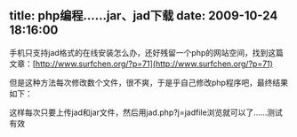 title: php编程……jar、jad下载
date: 2009-10-24 18:16:00
---

手机只支持jad格式的在线安装怎么办，还好残留一个php的网站空间，找到这篇文章：[http://www.surfchen.org/?p=71](http://www.surfchen.org/?p=71)

但是这种方法每次修改数个文件，很不爽，于是乎自己修改php程序吧，最终结果如下：

<?php
if(isset($_REQUEST[&#39;j&#39;]) == false)
 {
    print &quot;Input file address is empty.&quot;;
    exit;
}
$file_url = $_REQUEST[&#39;j&#39;];
header(&quot;Content-Type:text/vnd.sun.j2me.app-descriptor&quot;); 

$handle = file($file_url);
 $length = count($handle);
for($index = 0;$index < $length;$index++)
{
    if(strpos(strtolower($handle[$index]),strtolower(&quot;Jar-URL&quot;),0) != false)
    {
        $newString = $handle[$index];
         $newString = str_replace(&quot; &quot;,&quot;&quot;,$newString);
        $newString = str_replace(&quot;:&quot;,&quot;: jar.php?j=&quot;,$newString);
        echo $newString;
    }
    else
    {
         echo $handle[$index];
    }
}
?>

<?php 
if(isset($_REQUEST[&#39;j&#39;]) == false)
{
    print &quot;Input file address is empty.&quot;;
    exit;
}
$file_url = $_REQUEST[&#39;j&#39;];
 $handle=fopen($file_url,&quot;r&quot;); 
header(&quot;Content-Type:application/java-archive&quot;); 
echo fread($handle,filesize($file_url)); 
fclose($handle); 
?>

这样每次只要上传jad和jar文件，然后用jad.php?j=jadfile浏览就可以了……测试有效
